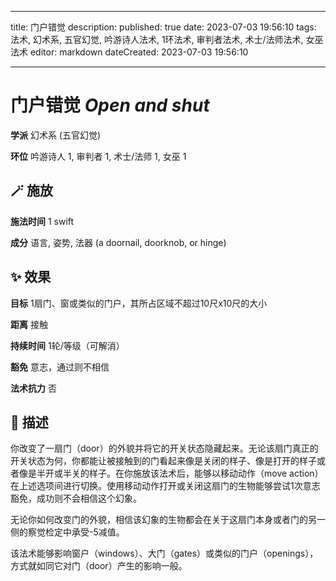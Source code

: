 
---
title: 门户错觉
description: 
published: true
date: 2023-07-03 19:56:10
tags: 法术, 幻术系, 五官幻觉, 吟游诗人法术, 1环法术, 审判者法术, 术士/法师法术, 女巫法术
editor: markdown
dateCreated: 2023-07-03 19:56:10

---

# **门户错觉** *Open and shut*

**学派** 幻术系 (五官幻觉) 

**环位** 吟游诗人 1, 审判者 1, 术士/法师 1, 女巫 1

## 🪄 施放

**施法时间** 1 swift

**成分** 语言, 姿势, 法器 (a doornail, doorknob, or hinge)

## ✨ 效果 

**目标** 1扇门、窗或类似的门户，其所占区域不超过10尺x10尺的大小 

**距离** 接触  

**持续时间** 1轮/等级（可解消） 

**豁免** 意志，通过则不相信

**法术抗力** 否

## 📖 描述

你改变了一扇门（door）的外貌并将它的开关状态隐藏起来。无论该扇门真正的开关状态为何，你都能让被接触到的门看起来像是关闭的样子、像是打开的样子或者像是半开或半关的样子。在你施放该法术后，能够以移动动作（move action）在上述选项间进行切换。使用移动动作打开或关闭这扇门的生物能够尝试1次意志豁免，成功则不会相信这个幻象。

无论你如何改变门的外貌，相信该幻象的生物都会在关于这扇门本身或者门的另一侧的察觉检定中承受-5减值。

该法术能够影响窗户（windows）、大门（gates）或类似的门户（openings），方式就如同它对门（door）产生的影响一般。
    